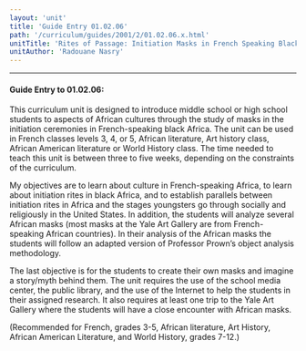 ```yaml
---
layout: 'unit'
title: 'Guide Entry 01.02.06'
path: '/curriculum/guides/2001/2/01.02.06.x.html'
unitTitle: 'Rites of Passage: Initiation Masks in French Speaking Black Africa'
unitAuthor: 'Radouane Nasry'
---
```


<body>
<hr/>
 <h4>
  Guide Entry to 01.02.06:
 </h4>
 <p>
  This curriculum unit is designed to introduce middle school or high school students to aspects of African cultures through the study of masks in the initiation ceremonies in French-speaking black Africa. The unit can be used in French classes levels 3, 4, or 5, African literature, Art history class, African American literature or World History class. The time needed to teach this unit is between three to five weeks, depending on the constraints of the curriculum.
 </p>
<p>
  My objectives are to learn about culture in French-speaking Africa, to learn about initiation rites in black Africa, and to establish parallels between initiation rites in Africa and the stages youngsters go through socially and religiously in the United States. In addition, the students will analyze several African masks (most masks at the Yale Art Gallery are from French-speaking African countries). In their analysis of the African masks the students will follow an adapted version of Professor Prown’s object analysis methodology.
 </p>
<p>
  The last objective is for the students to create their own masks and imagine a story/myth behind them. The unit requires the use of the school media center, the public library, and the use of the Internet to help the students in their assigned research. It also requires at least one trip to the Yale Art Gallery where the students will have a close encounter with African masks.
 </p>
<p>
  (Recommended for French, grades 3-5, African literature, Art History, African American Literature, and World History, grades 7-12.)
 </p>

</body>
